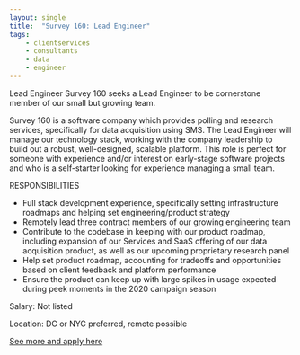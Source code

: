 ```yaml
---
layout: single
title:  "Survey 160: Lead Engineer"
tags: 
    - clientservices
    - consultants
    - data
    - engineer
---
```


Lead Engineer
Survey 160 seeks a Lead Engineer to be cornerstone member of our small but growing team. 

Survey 160 is a software company which provides polling and research services, specifically for data acquisition using SMS. The Lead Engineer will manage our technology stack, working with the company leadership to build out a robust, well-designed, scalable platform. This role is perfect for someone with experience and/or interest on early-stage software projects and who is a self-starter looking for experience managing a small team.

RESPONSIBILITIES
* Full stack development experience, specifically setting infrastructure roadmaps and helping set engineering/product strategy
* Remotely lead three contract members of our growing engineering team
* Contribute to the codebase in keeping with our product roadmap, including expansion of our Services and SaaS offering of our data acquisition product, as well as our upcoming proprietary research panel
* Help set product roadmap, accounting for tradeoffs and opportunities based on client feedback and platform performance
* Ensure the product can keep up with large spikes in usage expected during peek moments in the 2020 campaign season


Salary: Not listed

Location: DC or NYC preferred, remote possible


[See more and apply here](https://www.survey160.com/jobs)
